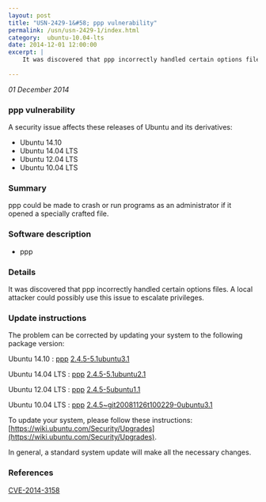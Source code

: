 ```yaml
---
layout: post
title: "USN-2429-1&#58; ppp vulnerability"
permalink: /usn/usn-2429-1/index.html
category:  ubuntu-10.04-lts
date: 2014-12-01 12:00:00
excerpt: |
    It was discovered that ppp incorrectly handled certain options files. A local attacker could possibly use this issue to escalate privileges. 
    
--- 
```

 
 

*01 December 2014*

### ppp vulnerability

A security issue affects these releases of Ubuntu and its derivatives:

* Ubuntu 14.10
* Ubuntu 14.04 LTS
* Ubuntu 12.04 LTS
* Ubuntu 10.04 LTS

### Summary

ppp could be made to crash or run programs as an administrator if it opened a specially crafted file.

### Software description

* ppp 

### Details

It was discovered that ppp incorrectly handled certain options files. A local attacker could possibly use this issue to escalate privileges. 

### Update instructions

The problem can be corrected by updating your system to the following package version:

Ubuntu 14.10
 : [ppp](https://launchpad.net/ubuntu/+source/ppp) <span> [2.4.5-5.1ubuntu3.1](https://launchpad.net/ubuntu/+source/ppp/2.4.5-5.1ubuntu3.1) </span> 

Ubuntu 14.04 LTS
 : [ppp](https://launchpad.net/ubuntu/+source/ppp) <span> [2.4.5-5.1ubuntu2.1](https://launchpad.net/ubuntu/+source/ppp/2.4.5-5.1ubuntu2.1) </span> 

Ubuntu 12.04 LTS
 : [ppp](https://launchpad.net/ubuntu/+source/ppp) <span> [2.4.5-5ubuntu1.1](https://launchpad.net/ubuntu/+source/ppp/2.4.5-5ubuntu1.1) </span> 

Ubuntu 10.04 LTS
 : [ppp](https://launchpad.net/ubuntu/+source/ppp) <span> [2.4.5~git20081126t100229-0ubuntu3.1](https://launchpad.net/ubuntu/+source/ppp/2.4.5~git20081126t100229-0ubuntu3.1) </span> 

To update your system, please follow these instructions: [https://wiki.ubuntu.com/Security/Upgrades](https://wiki.ubuntu.com/Security/Upgrades).

In general, a standard system update will make all the necessary changes. 

### References

 
 [CVE-2014-3158](http://people.ubuntu.com/~ubuntu-security/cve/CVE-2014-3158)
 

